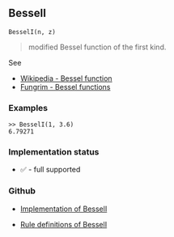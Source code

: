 ## BesselI

```
BesselI(n, z) 
```

> modified Bessel function of the first kind. 

See
* [Wikipedia - Bessel function](https://en.wikipedia.org/wiki/Bessel_function)
* [Fungrim - Bessel functions](http://fungrim.org/topic/Bessel_functions/)


### Examples

```
>> BesselI(1, 3.6)
6.79271
```






### Implementation status

* &#x2705; - full supported

### Github

* [Implementation of BesselI](https://github.com/axkr/symja_android_library/blob/master/symja_android_library/matheclipse-core/src/main/java/org/matheclipse/core/builtin/BesselFunctions.java#L659) 

* [Rule definitions of BesselI](https://github.com/axkr/symja_android_library/blob/master/symja_android_library/rules/BesselIRules.m) 
